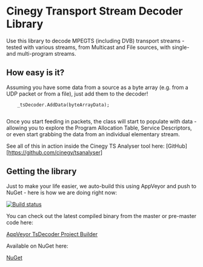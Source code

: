 ﻿# Cinegy Transport Stream Decoder Library

Use this library to decode MPEGTS (including DVB) transport streams - tested with various streams, from Multicast and File sources, with single- and multi-program streams.

## How easy is it?

Assuming you have some data from a source as a byte array (e.g. from a UDP packet or from a file), just add them to the decoder!

```
	_tsDecoder.AddData(byteArrayData);
	
```

Once you start feeding in packets, the class will start to populate with data - allowing you to explore the Program Allocation Table, Service Descriptors, or even start grabbing the data from an individual elementary stream.

See all of this in action inside the Cinegy TS Analyser tool here: [GitHub] [https://github.com/cinegy/tsanalyser]
    
## Getting the library

Just to make your life easier, we auto-build this using AppVeyor and push to NuGet - here is how we are doing right now: 

[![Build status](https://ci.appveyor.com/api/projects/status/mmqiy7vr5f01lhcx?svg=true)](https://ci.appveyor.com/project/cinegy/tsdecoder)

You can check out the latest compiled binary from the master or pre-master code here:

[AppVeyor TsDecoder Project Builder](https://ci.appveyor.com/project/cinegy/tsdecoder/build/artifacts)

Available on NuGet here:

[NuGet](https://www.nuget.org/packages/Cinegy.TsDecoder/)
